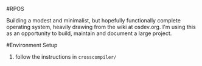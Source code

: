 #RPOS

Building a modest and minimalist, but hopefully functionally complete operating system, heavily drawing from the wiki at osdev.org. I'm using this as an opportunity to build, maintain and document a large project.

#Environment Setup

1. follow the instructions in `crosscompiler/`
